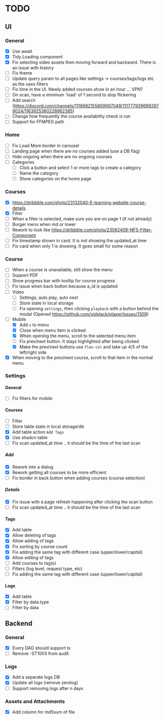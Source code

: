 # TODO

## UI 

### General

- [x] Use await
- [x] Tidy Loading component
- [x] Fix selecting video assets then moving forward and backward. There is an issue with history
- [ ] Fix theme
- [ ] Update query param to all pages like settings -> courses/tags/logs etc as the uses filters
- [ ] Fix time in the UI. Newly added courses show in an hour ... VPN?
- [ ] On scan, have a minimum 'load' of 1 second to stop flickering
- [ ] Add search (https://discord.com/channels/1116682155809067049/1117779396992979024/1163925360228962385)
- [ ] Change how frequently the course availability check is run
- [ ] Support for FFMPEG path

### Home

- [ ] Fix Load More border in carousel
- [ ] Landing page when there are no courses added (use a DB flag)
- [ ] Hide ongoing when there are no ongoing courses
- [ ] Categories
  - [ ] Click a button and select 1 or more tags to create a category
  - [ ] Name the category
  - [ ] Show categories on the home page

### Courses 

- [x] https://dribbble.com/shots/23132040-E-learning-website-course-details
- [x] Filter
- [ ] When a filter is selected, make sure you are on page 1 (if not already)
- [ ] Burger menu when md or lower
- [ ] Rework to look like https://dribbble.com/shots/23062409-NFS-Filter-Component
- [ ] Fix timestamp shown in card. It is not showing the updated_at time
- [ ] Fix card when only 1 is showing. It goes small for some reason

### Course

- [ ] When a course is unavailable, still show the menu
- [ ] Support PDF
- [ ] Show progress bar with tooltip for course progress
- [ ] Fix issue when back button because a_id is updated
- [ ] Video
  -  [ ] Settings; auto play, auto next
  -  [ ] Store state in local storage
  -  [ ] Fix opening `settings`, then clicking `playback` with a button behind the modal (Opened https://github.com/vidstack/player/issues/1309)
-  [ ] Mobile
   -  [x] Add `x` to menu
   -  [x] Close when menu item is clicked
   -  [x] When opening the menu, scroll to the selected menu item
   -  [ ] Fix prev/next button. It stays highlighted after being clicked
   -  [x] Make the prev/next buttons use `flex-col` and take up 4/5 of the left/right side
-  [x] When moving to the prev/next course, scroll to that item in the normal menu

### Settings 

#### General

- [ ] Fix filters for mobile

#### Courses

- [ ] Filter
- [ ] Store table state in local storage/db
- [x] Add table action `Add Tags`
- [x] Use shadcn table
- [ ] Fix scan updated_at time .. it should be the time of the last scan

#####  Add

- [x] Rework into a dialog
- [x] Rework getting all courses to be more efficient
- [ ] Fix border in back button when adding courses (course selection)

##### Details

- [x] Fix issue with a page refresh happening after clicking the scan button
- [ ] Fix scan updated_at time .. it should be the time of the last scan

#### Tags

- [x] Add table
- [x] Allow deleting of tags
- [x] Allow adding of tags
- [x] Fix sorting by course count
- [x] Fix adding the same tag with different case (upper/lower/capital)
- [x] Allow editing of tags
- [ ] Add courses to tag(s)
- [ ] Filters (log level, request type, etc)
- [ ] Fix adding the same tag with different case (upper/lower/capital)

#### Logs

- [x] Add table
- [x] Filter by data.type
- [ ] Filter by data 

## Backend

### General

- [x] Every DAO should support tx
- [ ] Remove -ST1003 from audit

### Logs

- [x] Add a separate logs DB
- [x] Update all logs (remove zerolog)
- [ ] Support removing logs after n days

### Assets and Attachments

- [x] Add column for md5sum of file

